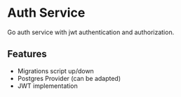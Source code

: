 # Auth Service

Go auth service with jwt authentication and authorization.

## Features

- Migrations script up/down
- Postgres Provider (can be adapted)
- JWT implementation
